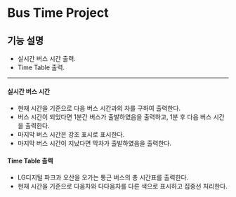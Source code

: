 # Bus Time Project

## 기능 설명
- 실시간 버스 시간 출력.
- Time Table 출력.

---
#### 실시간 버스 시간

- 현재 시간을 기준으로 다음 버스 시간과의 차를 구하여 출력한다.
- 버스 시간이 되었다면 1분간 버스가 출발하였음을 출력하고, 1분 후 다음 버스 시간을 출력한다.
- 마지막 버스 시간은 강조 표시로 표시한다.
- 마지막 버스 시간이 지났다면 막차가 출발하였음을 출력한다.

#### Time Table 출력
- LG디지털 파크과 오산을 오가는 통근 버스의 총 시간표를 출력한다.
- 현재 시간을 기준으로 다음차와 다다음차를 다른 색으로 표시하고 집중선 처리한다.
